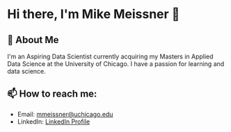 # Hi there, I'm Mike Meissner 👋

## 🚀 About Me
I'm an Aspiring Data Scientist currently acquiring my Masters in Applied Data Science at the University of Chicago. I have a passion for learning and data science. 
## 📫 How to reach me:
- Email: [mmeissner@uchicago.edu](mailto:mmeissner@uchicago.edu)
- LinkedIn: [LinkedIn Profile](www.linkedin.com/in/michaelmeissner102040)
